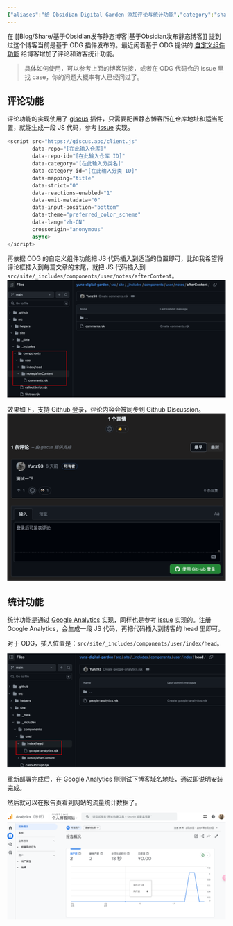 ```yaml
---
{"aliases":"给 Obsidian Digital Garden 添加评论与统计功能","category":"share","tags":["博客"],"status":"published","link":"NA","date created":"2024-03-24 Sun 17:55:29","date modified":"2024-03-24 Sun 18:41:16","dg-publish":true,"permalink":"/Blog/Share/给 Obsidian Digital Garden 添加评论与统计功能/","dgPassFrontmatter":true}
---
```


在 [[Blog/Share/基于Obsidian发布静态博客\|基于Obsidian发布静态博客]] 提到过这个博客当前是基于 ODG 插件发布的。最近闲着基于 ODG 提供的 [自定义组件功能](https://dg-docs.ole.dev/advanced/adding-custom-components/) 给博客增加了评论和访客统计功能。

>具体如何使用，可以参考上面的博客链接，或者在 ODG 代码仓的 issue 里找 case，你的问题大概率有人已经问过了。

## 评论功能

评论功能的实现使用了 [giscus](https://giscus.app/zh-CN) 插件，只需要配置静态博客所在仓库地址和适当配置，就能生成一段 JS 代码，参考 [issue](https://github.com/oleeskild/obsidian-digital-garden/issues/199) 实现。

```javascript
<script src="https://giscus.app/client.js"
        data-repo="[在此输入仓库]"
        data-repo-id="[在此输入仓库 ID]"
        data-category="[在此输入分类名]"
        data-category-id="[在此输入分类 ID]"
        data-mapping="title"
        data-strict="0"
        data-reactions-enabled="1"
        data-emit-metadata="0"
        data-input-position="bottom"
        data-theme="preferred_color_scheme"
        data-lang="zh-CN"
        crossorigin="anonymous"
        async>
</script>
```

再依据 ODG 的自定义组件功能把 JS 代码插入到适当的位置即可，比如我希望将评论框插入到每篇文章的末尾，就把 JS 代码插入到 `src/site/_includes/components/user/notes/afterContent`。  
![Pasted image 20240324181554](https://github.com/Yunz93/PicRepo/raw/main/image/ODG-comments.png)

效果如下，支持 Github 登录，评论内容会被同步到 Github Discussion。  
![Pasted image 20240324181746](https://github.com/Yunz93/PicRepo/raw/main/image/ODG-comments-show.png)

## 统计功能

统计功能是通过 [Google Analytics](https://tagmanager.google.com/?hl=zh-cn#/home) 实现，同样也是参考 [issue](https://github.com/oleeskild/obsidian-digital-garden/discussions/195) 实现的。注册 Google Analytics，会生成一段 JS 代码，再把代码插入到博客的 head 里即可。

对于 ODG，插入位置是：`src/site/_includes/components/user/index/head`。  

![Pasted image 20240324183343](https://github.com/Yunz93/PicRepo/raw/main/image/ODG.png)

重新部署完成后，在 Google Analytics 侧测试下博客域名地址，通过即说明安装完成。

然后就可以在报告页看到网站的流量统计数据了。

![Pasted image 20240324183837](https://github.com/Yunz93/PicRepo/raw/main/image/Google%E5%88%86%E6%9E%90%E6%8A%A5%E5%91%8A%E9%A1%B5.png)
